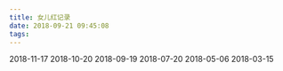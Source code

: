```yaml
---
title: 女儿红记录
date: 2018-09-21 09:45:08
tags:
---
```

2018-11-17
2018-10-20
2018-09-19
2018-07-20 
2018-05-06
2018-03-15